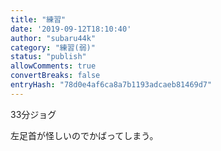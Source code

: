 ```yaml
---
title: "練習"
date: '2019-09-12T18:10:40'
author: "subaru44k"
category: "練習(弱)"
status: "publish"
allowComments: true
convertBreaks: false
entryHash: "78d0e4af6ca8a7b1193adcaeb81469d7"
---
```

33分ジョグ

左足首が怪しいのでかばってしまう。
